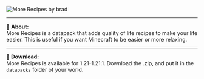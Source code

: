 ![More Recipes by brad](https://cdn.modrinth.com/data/cached_images/ba3c140dee0ffde4707c828c24749c130c4b2282.png)
<hr>
<b>📘 About:</b><br>
More Recipes is a datapack that adds quality of life recipes to make your life easier. This is useful if you want Minecraft to be easier or more relaxing.
<hr>
<b>📩 Download:</b><br>
More Recipes is available for 1.21-1.21.1. Download the .zip, and put it in the <code>datapacks</code> folder of your world.
